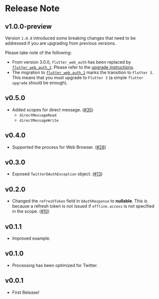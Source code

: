 # Release Note

## v1.0.0-preview

Version `1.0.0` introduced some breaking changes that need to be addressed if you are upgrading from previous versions.

Please take note of the following:

- From version 3.0.0, `flutter_web_auth` has been replaced by [`flutter_web_auth_2`](https://pub.dev/packages/flutter_web_auth_2). Please refer to the [upgrade instructions](https://pub.dev/packages/flutter_web_auth_2#upgrading-from-flutter_web_auth).
- The migration to [`flutter_web_auth_2`](https://pub.dev/packages/flutter_web_auth_2) marks the transition to `Flutter 3`. This means that you must upgrade to `Flutter 3` (a simple `flutter upgrade` should be enough).

## v0.5.0

- Added scopes for direct message. ([#35](https://github.com/twitter-dart/twitter-oauth2-pkce/issues/35))
  - `directMessageRead`
  - `directMessageWrite`

## v0.4.0

- Supported the process for Web Browser. ([#28](https://github.com/twitter-dart/twitter-oauth2-pkce/issues/28))

## v0.3.0

- Exposed `TwitterOAuthException` object. ([#13](https://github.com/twitter-dart/twitter-oauth2-pkce/issues/13))

## v0.2.0

- Changed the `refreshToken` field in `OAuthResponse` to **nullable**. This is because a refresh token is not issued if `offline.access` is not specified in the scope. ([#10](https://github.com/twitter-dart/twitter-oauth2-pkce/issues/10))

## v0.1.1

- Improved example.

## v0.1.0

- Processing has been optimized for Twitter.

## v0.0.1

- First Release!
